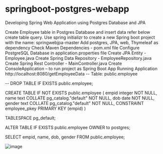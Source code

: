 # springboot-postgres-webapp
Developing Spring Web Application using Postgres Database and JPA

Create Employee table in Postgres Database and insert data refer below create table query.
Use spring initializr to create a new Spring boot project with the name: springwebjpa-master
Add postgres, JPA, web, Thymeleaf as dependency
Check Maven Dependencies - pom.xml file
Configure PostgreSQL Database in application.properties file 
Create JPA Entity - Employee.java
Create Spring Data Repository - EmployeeRepository.java
Create Spring Rest Controller - MainController.java
Create ConsoleApplication – to run project as Spring Boot App
Running Application 
http://localhost:8080/getEmployeeData
-- Table: public.employee

-- DROP TABLE IF EXISTS public.employee;

CREATE TABLE IF NOT EXISTS public.employee
(
    empid integer NOT NULL,
    name text COLLATE pg_catalog."default" NOT NULL,
    dob date NOT NULL,
    gender text COLLATE pg_catalog."default" NOT NULL,
    CONSTRAINT employee_pkey PRIMARY KEY (empid)
)

TABLESPACE pg_default;

ALTER TABLE IF EXISTS public.employee
    OWNER to postgres;

SELECT empid, name, dob, gender
	FROM public.employee;


![image](https://github.com/sathees-saty/springboot-postgres-webapp/assets/65384711/be23c6ac-3ca3-4316-8145-1f7fc961c307)


